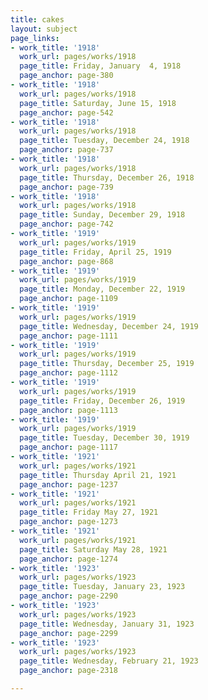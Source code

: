 ```yaml
---
title: cakes
layout: subject
page_links:
- work_title: '1918'
  work_url: pages/works/1918
  page_title: Friday, January  4, 1918
  page_anchor: page-380
- work_title: '1918'
  work_url: pages/works/1918
  page_title: Saturday, June 15, 1918
  page_anchor: page-542
- work_title: '1918'
  work_url: pages/works/1918
  page_title: Tuesday, December 24, 1918
  page_anchor: page-737
- work_title: '1918'
  work_url: pages/works/1918
  page_title: Thursday, December 26, 1918
  page_anchor: page-739
- work_title: '1918'
  work_url: pages/works/1918
  page_title: Sunday, December 29, 1918
  page_anchor: page-742
- work_title: '1919'
  work_url: pages/works/1919
  page_title: Friday, April 25, 1919
  page_anchor: page-868
- work_title: '1919'
  work_url: pages/works/1919
  page_title: Monday, December 22, 1919
  page_anchor: page-1109
- work_title: '1919'
  work_url: pages/works/1919
  page_title: Wednesday, December 24, 1919
  page_anchor: page-1111
- work_title: '1919'
  work_url: pages/works/1919
  page_title: Thursday, December 25, 1919
  page_anchor: page-1112
- work_title: '1919'
  work_url: pages/works/1919
  page_title: Friday, December 26, 1919
  page_anchor: page-1113
- work_title: '1919'
  work_url: pages/works/1919
  page_title: Tuesday, December 30, 1919
  page_anchor: page-1117
- work_title: '1921'
  work_url: pages/works/1921
  page_title: Thursday April 21, 1921
  page_anchor: page-1237
- work_title: '1921'
  work_url: pages/works/1921
  page_title: Friday May 27, 1921
  page_anchor: page-1273
- work_title: '1921'
  work_url: pages/works/1921
  page_title: Saturday May 28, 1921
  page_anchor: page-1274
- work_title: '1923'
  work_url: pages/works/1923
  page_title: Tuesday, January 23, 1923
  page_anchor: page-2290
- work_title: '1923'
  work_url: pages/works/1923
  page_title: Wednesday, January 31, 1923
  page_anchor: page-2299
- work_title: '1923'
  work_url: pages/works/1923
  page_title: Wednesday, February 21, 1923
  page_anchor: page-2318

---
```

